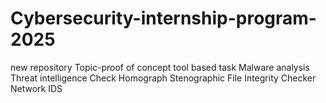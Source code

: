 # Cybersecurity-internship-program-2025
new repository 
Topic-proof of concept
tool based task
Malware analysis
Threat intelligence
Check Homograph
Stenographic File Integrity Checker 
Network IDS
